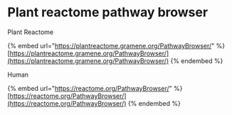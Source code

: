 # Plant reactome pathway browser

Plant Reactome&#x20;

{% embed url="https://plantreactome.gramene.org/PathwayBrowser/" %}
[https://plantreactome.gramene.org/PathwayBrowser/](https://plantreactome.gramene.org/PathwayBrowser/)
{% endembed %}





Human

{% embed url="https://reactome.org/PathwayBrowser/" %}
[https://reactome.org/PathwayBrowser/](https://reactome.org/PathwayBrowser/)
{% endembed %}
